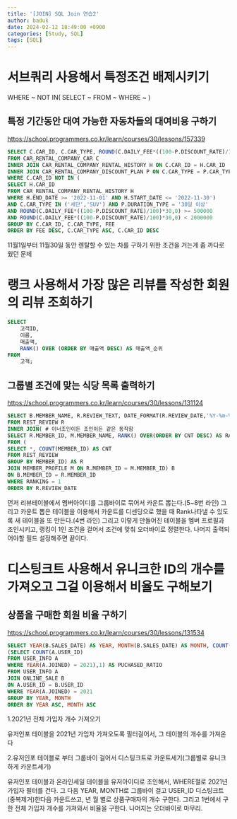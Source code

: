 ```yaml
---
title: '[JOIN] SQL Join 연습2'
author: baduk
date: 2024-02-12 18:49:00 +0900
categories: [Study, SQL]
tags: [SQL]
---
```


# 서브쿼리 사용해서 특정조건 배제시키기
WHERE ~ NOT IN(
    SELECT ~
    FROM ~
    WHERE ~
) 

## 특정 기간동안 대여 가능한 자동차들의 대여비용 구하기
<https://school.programmers.co.kr/learn/courses/30/lessons/157339>
```sql
SELECT C.CAR_ID, C.CAR_TYPE, ROUND(C.DAILY_FEE*((100-P.DISCOUNT_RATE)/100)*30,0) AS FEE
FROM CAR_RENTAL_COMPANY_CAR C
INNER JOIN CAR_RENTAL_COMPANY_RENTAL_HISTORY H ON C.CAR_ID = H.CAR_ID
INNER JOIN CAR_RENTAL_COMPANY_DISCOUNT_PLAN P ON C.CAR_TYPE = P.CAR_TYPE
WHERE C.CAR_ID NOT IN (
SELECT H.CAR_ID
FROM CAR_RENTAL_COMPANY_RENTAL_HISTORY H
WHERE H.END_DATE >= '2022-11-01' AND H.START_DATE <= '2022-11-30')
AND C.CAR_TYPE IN ('세단','SUV') AND P.DURATION_TYPE = '30일 이상'
AND ROUND(C.DAILY_FEE*((100-P.DISCOUNT_RATE)/100)*30,0) >= 500000
AND ROUND(C.DAILY_FEE*((100-P.DISCOUNT_RATE)/100)*30,0) < 2000000
GROUP BY C.CAR_ID, C.CAR_TYPE, FEE
ORDER BY FEE DESC, C.CAR_TYPE ASC, C.CAR_ID DESC
```
11월1일부터 11월30일 동안 렌탈할 수 있는 차를 구하기 위한 조건을 거는게 좀 까다로웠던 문제 

# 랭크 사용해서 가장 많은 리뷰를 작성한 회원의 리뷰 조회하기
```sql
SELECT
    고객ID,
    이름,
    매출액,
    RANK() OVER (ORDER BY 매출액 DESC) AS 매출액_순위
FROM
    고객;
```
## 그룹별 조건에 맞는 식당 목록 출력하기
<https://school.programmers.co.kr/learn/courses/30/lessons/131124>
```sql
SELECT B.MEMBER_NAME, R.REVIEW_TEXT, DATE_FORMAT(R.REVIEW_DATE,'%Y-%m-%d') AS REVIEW_DATE
FROM REST_REVIEW R
INNER JOIN( # 이너조인이든 조인이든 같은 동작함
SELECT R.MEMBER_ID, M.MEMBER_NAME, RANK() OVER(ORDER BY CNT DESC) AS RANKING
FROM (
SELECT *, COUNT(MEMBER_ID) AS CNT
FROM REST_REVIEW
GROUP BY MEMBER_ID) AS R
JOIN MEMBER_PROFILE M ON R.MEMBER_ID = M.MEMBER_ID) B
ON B.MEMBER_ID = R.MEMBER_ID
WHERE RANKING = 1
ORDER BY R.REVIEW_DATE
```
먼저 리뷰테이블에서 멤버아이디를 그룹바이로 묶어서 카운트 뽑는다.(5~8번 라인) 그리고 카운트 뽑은 테이블을 이용해서 카운트를 디센딩으로 했을 때 Rank나타낼 수 있도록 새 테이블을 또 만든다.(4번 라인) 그리고 이렇게 만들어진 테이블을 멤버 프로필과 조인시키고, 랭킹이 1인 조건을 걸어서 조건에 맞춰 오더바이로 정렬한다. 나머지 출력되어야할 필드 설정해주면 끝이다.

# 디스팅크트 사용해서 유니크한 ID의 개수를 가져오고 그걸 이용해서 비율도 구해보기

## 상품을 구매한 회원 비율 구하기
<https://school.programmers.co.kr/learn/courses/30/lessons/131534>
```sql
SELECT YEAR(B.SALES_DATE) AS YEAR, MONTH(B.SALES_DATE) AS MONTH, COUNT(DISTINCT A.USER_ID) AS PUCHASED_USERS, ROUND(COUNT(DISTINCT A.USER_ID)/
(SELECT COUNT(A.USER_ID)
FROM USER_INFO A
WHERE YEAR(A.JOINED) = 2021),1) AS PUCHASED_RATIO
FROM USER_INFO A
JOIN ONLINE_SALE B
ON A.USER_ID = B.USER_ID
WHERE YEAR(A.JOINED) = 2021
GROUP BY YEAR, MONTH
ORDER BY YEAR ASC, MONTH ASC
```
1.2021년 전체 가입자 개수 가져오기

유저인포 테이블을 2021년 가입자 가져오도록 필터걸어서, 그 테이블의 개수를 가져온다

2.유저인포 테이블로 부터 그룹바이 걸어서 디스팅크트로 카운트세기(그룹별로 유니크하게 카운트세기)

유저인포 테이블과 온라인세일 테이블을 유저아이디로 조인해서, WHERE절로 2021년 가입자 필터를 건다. 그 다음 YEAR, MONTH로 그룹바이 걸고 USER_ID 디스팅크트(중복제거)한다음 카운트쓰고, 년 월 별로 상품구매자의 개수 구한다. 그리고 1번에서 구한 전체 가입자 개수를 가져와서 비율을 구한다. 나머지는 오더바이로 마무리.